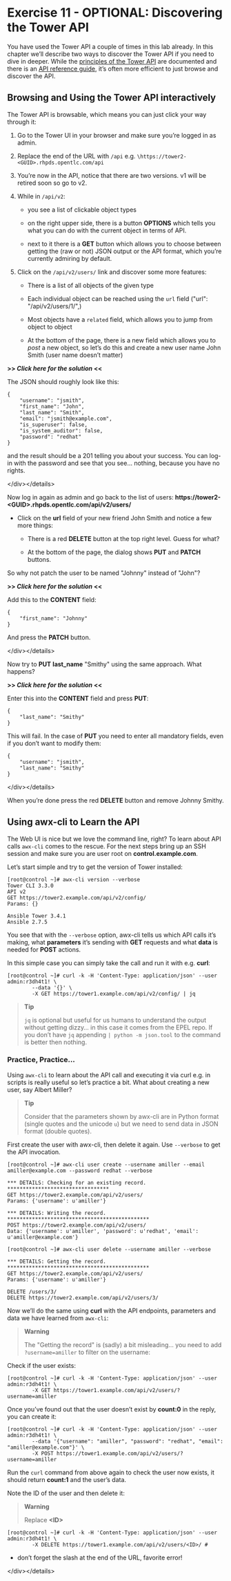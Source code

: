 # Exercise 11 - OPTIONAL: Discovering the Tower API

You have used the Tower API a couple of times in this lab already. In
this chapter we’ll describe two ways to discover the Tower API if you
need to dive in deeper. While the [principles of the Tower
API](https://docs.ansible.com/ansible-tower/latest/html/towerapi/index.html)
are documented and there is an [API reference
guide](https://docs.ansible.com/ansible-tower/latest/html/towerapi/api_ref.html#/),
it’s often more efficient to just browse and discover the API.

## Browsing and Using the Tower API interactively

The Tower API is browsable, which means you can just click your way
through it:

1.  Go to the Tower UI in your browser and make sure you’re logged in as
    admin.

2.  Replace the end of the URL with `/api` e.g.
    `\https://tower2-<GUID>.rhpds.opentlc.com/api`

3.  You’re now in the API, notice that there are two versions. v1 will
    be retired soon so go to v2.

4.  While in `/api/v2`:

      - you see a list of clickable object types

      - on the right upper side, there is a button **OPTIONS** which
        tells you what you can do with the current object in terms of
        API.

      - next to it there is a **GET** button which allows you to choose
        between getting the (raw or not) JSON output or the API format,
        which you’re currently admiring by default.

5.  Click on the `/api/v2/users/` link and discover some more features:

      - There is a list of all objects of the given type

      - Each individual object can be reached using the `url` field
        ("url": "/api/v2/users/1/",)

      - Most objects have a `related` field, which allows you to jump
        from object to object

      - At the bottom of the page, there is a new field which allows you
        to *post* a new object, so let’s do this and create a new user
        name John Smith (user name doesn’t matter)

**\>\> *Click here for the solution* \<\<**

The JSON should roughly look like this:

    {
        "username": "jsmith",
        "first_name": "John",
        "last_name": "Smith",
        "email": "jsmith@example.com",
        "is_superuser": false,
        "is_system_auditor": false,
        "password": "redhat"
    }

and the result should be a 201 telling you about your success. You can
log-in with the password and see that you see… nothing, because you have
no rights.

\</div\>\</details\>

Now log in again as admin and go back to the list of users:
**https://tower2-\<GUID\>.rhpds.opentlc.com/api/v2/users/**

  - Click on the **url** field of your new friend John Smith and notice
    a few more things:

      - There is a red **DELETE** button at the top right level. Guess
        for what?

      - At the bottom of the page, the dialog shows **PUT** and
        **PATCH** buttons.

So why not patch the user to be named "Johnny" instead of "John"?

**\>\> *Click here for the solution* \<\<**

Add this to the **CONTENT** field:

    {
        "first_name": "Johnny"
    }

And press the **PATCH** button.

\</div\>\</details\>

Now try to **PUT** **last\_name** "Smithy" using the same approach. What
happens?

**\>\> *Click here for the solution* \<\<**

Enter this into the **CONTENT** field and press **PUT**:

    {
        "last_name": "Smithy"
    }

This will fail. In the case of **PUT** you need to enter all mandatory
fields, even if you don’t want to modify them:

    {
        "username": "jsmith",
        "last_name": "Smithy"
    }

\</div\>\</details\>

When you’re done press the red **DELETE** button and remove Johnny
Smithy.

## Using awx-cli to Learn the API

The Web UI is nice but we love the command line, right? To learn about
API calls `awx-cli` comes to the rescue. For the next steps bring up an
SSH session and make sure you are user root on **control.example.com**.

Let’s start simple and try to get the version of Tower installed:

    [root@control ~]# awx-cli version --verbose
    Tower CLI 3.3.0
    API v2
    GET https://tower2.example.com/api/v2/config/
    Params: {}

    Ansible Tower 3.4.1
    Ansible 2.7.5

You see that with the `--verbose` option, awx-cli tells us which API
calls it’s making, what **parameters** it’s sending with **GET**
requests and what **data** is needed for **POST** actions.

In this simple case you can simply take the call and run it with e.g.
**curl**:

    [root@control ~]# curl -k -H 'Content-Type: application/json' --user admin:r3dh4t1! \
            --data '{}' \
            -X GET https://tower1.example.com/api/v2/config/ | jq

> **Tip**
>
> `jq` is optional but useful for us humans to understand the output
> without getting dizzy… in this case it comes from the EPEL repo. If
> you don’t have `jq` appending `| python -m json.tool` to the command
> is better then nothing.

### Practice, Practice…

Using `awx-cli` to learn about the API call and executing it via curl
e.g. in scripts is really useful so let’s practice a bit. What about
creating a new user, say Albert Miller?

> **Tip**
>
> Consider that the parameters shown by awx-cli are in Python format
> (single quotes and the unicode `u`) but we need to send data in JSON
> format (double quotes).

First create the user with awx-cli, then delete it again. Use
`--verbose` to get the API invocation.

    [root@control ~]# awx-cli user create --username amiller --email amiller@example.com --password redhat --verbose

    *** DETAILS: Checking for an existing record. *********************************
    GET https://tower2.example.com/api/v2/users/
    Params: {'username': u'amiller'}

    *** DETAILS: Writing the record. **********************************************
    POST https://tower2.example.com/api/v2/users/
    Data: {'username': u'amiller', 'password': u'redhat', 'email': u'amiller@example.com'}

    [root@control ~]# awx-cli user delete --username amiller --verbose

    *** DETAILS: Getting the record. **********************************************
    GET https://tower2.example.com/api/v2/users/
    Params: {'username': u'amiller'}

    DELETE /users/3/
    DELETE https://tower2.example.com/api/v2/users/3/

Now we’ll do the same using **curl** with the API endpoints, parameters
and data we have learned from `awx-cli`:

> **Warning**
>
> The "Getting the record" is (sadly) a bit misleading… you need to add
> `?username=amiller` to filter on the username:

Check if the user exists:

    [root@control ~]# curl -k -H 'Content-Type: application/json' --user admin:r3dh4t1! \
            -X GET https://tower1.example.com/api/v2/users/?username=amiller

Once you’ve found out that the user doesn’t exist by **count:0** in the
reply, you can create it:

    [root@control ~]# curl -k -H 'Content-Type: application/json' --user admin:r3dh4t1! \
            --data '{"username": "amiller", "password": "redhat", "email": "amiller@example.com"}' \
            -X POST https://tower1.example.com/api/v2/users/?username=amiller

Run the `curl` command from above again to check the user now exists, it
should return **count:1** and the user’s data.

Note the ID of the user and then delete it:

> **Warning**
>
> Replace **\<ID\>**

    [root@control ~]# curl -k -H 'Content-Type: application/json' --user admin:r3dh4t1! \
            -X DELETE https://tower1.example.com/api/v2/users/<ID>/ #

  - don’t forget the slash at the end of the URL, favorite error\!

\</div\>\</details\>
